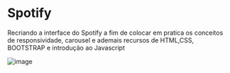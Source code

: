 # Spotify
Recriando a interface do Spotify a fim de colocar em pratica os conceitos de responsividade, carousel e ademais recursos de HTML,CSS, BOOTSTRAP e introdução ao Javascript 

![image](https://user-images.githubusercontent.com/90053879/146604401-04de7969-459e-40b6-8edb-26a2c9bf18f1.png)
